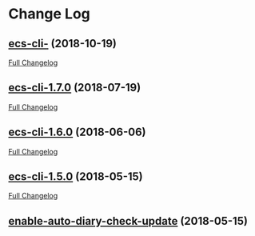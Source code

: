 # Change Log

## [ecs-cli-](https://github.com/sahsu/docker-ecs-cli/tree/ecs-cli-) (2018-10-19)
[Full Changelog](https://github.com/sahsu/docker-ecs-cli/compare/ecs-cli-1.7.0...ecs-cli-)

## [ecs-cli-1.7.0](https://github.com/sahsu/docker-ecs-cli/tree/ecs-cli-1.7.0) (2018-07-19)
[Full Changelog](https://github.com/sahsu/docker-ecs-cli/compare/ecs-cli-1.6.0...ecs-cli-1.7.0)

## [ecs-cli-1.6.0](https://github.com/sahsu/docker-ecs-cli/tree/ecs-cli-1.6.0) (2018-06-06)
[Full Changelog](https://github.com/sahsu/docker-ecs-cli/compare/ecs-cli-1.5.0...ecs-cli-1.6.0)

## [ecs-cli-1.5.0](https://github.com/sahsu/docker-ecs-cli/tree/ecs-cli-1.5.0) (2018-05-15)
[Full Changelog](https://github.com/sahsu/docker-ecs-cli/compare/enable-auto-diary-check-update...ecs-cli-1.5.0)

## [enable-auto-diary-check-update](https://github.com/sahsu/docker-ecs-cli/tree/enable-auto-diary-check-update) (2018-05-15)


